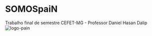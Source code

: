 # SOMOSpaiN
Trabalho final de semestre CEFET-MG - Professor Daniel Hasan Dalip
![logo-pain](https://user-images.githubusercontent.com/98663502/179396523-fde1cb3f-33eb-4de3-a414-f3000ce13aa1.png)
